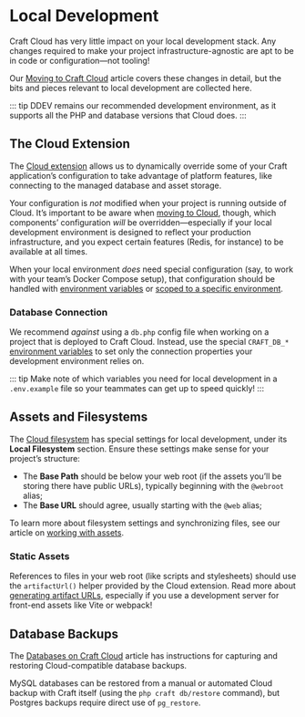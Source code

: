 # Local Development

Craft Cloud has very little impact on your local development stack. Any changes required to make your project infrastructure-agnostic are apt to be in code or configuration—not tooling!

Our [Moving to Craft Cloud](projects.md) article covers these changes in detail, but the bits and pieces relevant to local development are collected here.

::: tip
DDEV remains our recommended development environment, as it supports all the PHP and database versions that Cloud does.
:::

## The Cloud Extension

The [Cloud extension](extension.md) allows us to dynamically override some of your Craft application’s configuration to take advantage of platform features, like connecting to the managed database and asset storage.

Your configuration is *not* modified when your project is running outside of Cloud. It’s important to be aware when [moving to Cloud](projects.md), though, which components’ configuration *will* be overridden—especially if your local development environment is designed to reflect your production infrastructure, and you expect certain features (Redis, for instance) to be available at all times.

When your local environment *does* need special configuration (say, to work with your team’s Docker Compose setup), that configuration should be handled with [environment variables](/5.x/configure.html#environment-overrides) or [scoped to a specific environment](/5.x/configure.html#multi-environment-configs).

### Database Connection

We recommend *against* using a `db.php` config file when working on a project that is deployed to Craft Cloud. Instead, use the special `CRAFT_DB_*` [environment variables](/5.x/reference/config/db.html) to set only the connection properties your development environment relies on.

::: tip
Make note of which variables you need for local development in a `.env.example` file so your teammates can get up to speed quickly!
:::

## Assets and Filesystems

The [Cloud filesystem](assets.md) has special settings for local development, under its **Local Filesystem** section. Ensure these settings make sense for your project’s structure:

- The **Base Path** should be below your web root (if the assets you’ll be storing there have public URLs), typically beginning with the `@webroot` alias;
- The **Base URL** should agree, usually starting with the `@web` alias;

To learn more about filesystem settings and synchronizing files, see our article on [working with assets](assets.md).

### Static Assets

References to files in your web root (like scripts and stylesheets) should use the `artifactUrl()` helper provided by the Cloud extension. Read more about [generating artifact URLs](builds.md#artifact-uRLs), especially if you use a development server for front-end assets like Vite or webpack!

## Database Backups

The [Databases on Craft Cloud](databases.md) article has instructions for capturing and restoring Cloud-compatible database backups.

MySQL databases can be restored from a manual or automated Cloud backup with Craft itself (using the `php craft db/restore` command), but Postgres backups require direct use of `pg_restore`.
